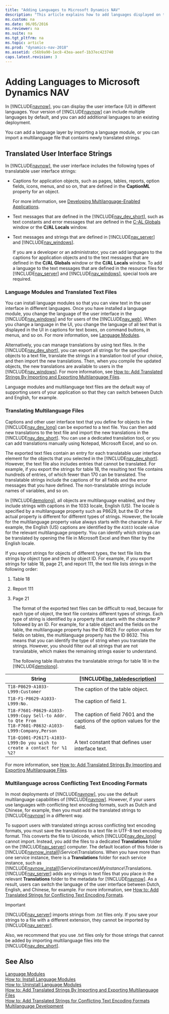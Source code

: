 ```yaml
---
title: "Adding Languages to Microsoft Dynamics NAV"
description: "This article explains how to add languages displayed on the user interface to Microsoft Dynamics NAV by importing a language module or a multilanguage file."
ms.custom: na
ms.date: 06/05/2016
ms.reviewer: na
ms.suite: na
ms.tgt_pltfrm: na
ms.topic: article
ms.prod: "dynamics-nav-2018"
ms.assetid: c56b9a90-1ec8-43ea-aeef-1b37ec423740
caps.latest.revision: 3
---
```

# Adding Languages to Microsoft Dynamics NAV
In [!INCLUDE[navnow](includes/navnow_md.md)], you can display the user interface \(UI\) in different languages. Your version of [!INCLUDE[navnow](includes/navnow_md.md)] can include multiple languages by default, and you can add additional languages to an existing deployment.  

 You can add a language layer by importing a language module, or you can import a multilanguage file that contains newly translated strings.  

## Translated User Interface Strings  
 In [!INCLUDE[navnow](includes/navnow_md.md)], the user interface includes the following types of translatable user interface strings:  

- Captions for application objects, such as pages, tables, reports, option fields, icons, menus, and so on, that are defined in the **CaptionML** property for an object.  

   For more information, see [Developing Multilanguage-Enabled Applications](Developing-Multilanguage-Enabled-Applications.md).  

- Text messages that are defined in the [!INCLUDE[nav_dev_short](includes/nav_dev_short_md.md)], such as text constants and error messages that are defined in the [C-AL Globals](uiref/-$-S_10204-C-AL-Globals-$-.md) window or the **C/AL Locals** window.  

- Text messages and strings that are defined in [!INCLUDE[nav_server](includes/nav_server_md.md)] and [!INCLUDE[nav_windows](includes/nav_windows_md.md)].  

  If you are a developer or an administrator, you can add languages to the captions for application objects and to the text messages that are defined in the **C/AL Globals** window or the **C/AL Locals** window. To add a language to the text messages that are defined in the resource files for [!INCLUDE[nav_server](includes/nav_server_md.md)] and [!INCLUDE[nav_windows](includes/nav_windows_md.md)], special tools are required.  

### Language Modules and Translated Text Files  
 You can install language modules so that you can view text in the user interface in different languages. Once you have installed a language module, you change the language of the user interface in the [!INCLUDE[nav_windows](includes/nav_windows_md.md)] and for users of the [!INCLUDE[nav_web](includes/nav_web_md.md)]. When you change a language in the UI, you change the language of all text that is displayed in the UI in captions for text boxes, on command buttons, in menus, and so on. For more information, see [Language Modules](Language-Modules.md).  

 Alternatively, you can manage translations by using text files. In the [!INCLUDE[nav_dev_short](includes/nav_dev_short_md.md)], you can export all strings for the specified objects to a text file, translate the strings in a translation tool of your choice, and then import the new translations. Then, when you compile the updated objects, the new translations are available to users in the [!INCLUDE[nav_windows](includes/nav_windows_md.md)]. For more information, see [How to: Add Translated Strings By Importing and Exporting Multilanguage Files](How-to--Add-Translated-Strings-By-Importing-and-Exporting-Multilanguage-Files.md).  

 Language modules and multilanguage text files are the default way of supporting users of your application so that they can switch between Dutch and English, for example.  

### Translating Multilanguage Files  
 Captions and other user interface text that you define for objects in the [!INCLUDE[nav_dev_long](includes/nav_dev_long_md.md)] can be exported to a text file. You can then add new translations to the text file and import the new translations in the [!INCLUDE[nav_dev_short](includes/nav_dev_short_md.md)]. You can use a dedicated translation tool, or you can add translations manually using Notepad, Microsoft Excel, and so on.  

 The exported text files contain an entry for each translatable user interface element for the objects that you selected in the [!INCLUDE[nav_dev_short](includes/nav_dev_short_md.md)]. However, the text file also includes entries that cannot be translated. For example, if you export the strings for table 18, the resulting text file contains hundreds of entries, of which fewer than 170 can be translated. The translatable strings include the captions of for all fields and the error messages that you have defined. The non-translatable strings include names of variables, and so on.  

 In [!INCLUDE[demolong](includes/demolong_md.md)], all objects are multilanguage enabled, and they include strings with captions in the 1033 locale, English \(US\). The locale is specified by a multilanguage property such as P8629, but the ID of the actual property is different for different types of strings. However, the locale for the multilanguage property value always starts with the character A. For example, the English \(US\) captions are identified by the `A1033` locale value for the relevant multilanguage property. You can identify which strings can be translated by opening the file in Microsoft Excel and then filter by the English locale.  

 If you export strings for objects of different types, the text file lists the strings by object type and then by object ID. For example, if you export strings for table 18, page 21, and report 111, the text file lists strings in the following order:  

1. Table 18  

2. Report 111  

3. Page 21  

   The format of the exported text files can be difficult to read, because for each type of object, the text file contains different types of strings. Each type of string is identified by a property that starts with the character P followed by an ID. For example, for a table object and the fields on the table, the multilanguage property has the ID 8629. For option values for fields on tables, the multilanguage property has the ID 8632. This means that you can identify the type of string when you translate the strings. However, you should filter out all strings that are not translatable, which makes the remaining strings easier to understand.  

   The following table illustrates the translatable strings for table 18 in the [!INCLUDE[demolong](includes/demolong_md.md)].  

|String|[!INCLUDE[bp_tabledescription](includes/bp_tabledescription_md.md)]|  
|------------|---------------------------------------|  
|`T18-P8629-A1033-L999:Customer`|The caption of the table object.|  
|`T18-F1-P8629-A1033-L999:No.`|The caption of field 1.|  
|`T18-F7601-P8629-A1033-L999:Copy Sell-to Addr. to Qte From` <br /> `T18-F7601-P8632-A1033-L999:Company,Person`|The caption of field 7601 and the captions of the option values for the field.|  
|`T18-Q1001-P26171-A1033-L999:Do you wish to create a contact for %1 %2?`|A text constant that defines user interface text.|  

 For more information, see [How to: Add Translated Strings By Importing and Exporting Multilanguage Files](How-to--Add-Translated-Strings-By-Importing-and-Exporting-Multilanguage-Files.md).  

### Multilanguage across Conflicting Text Encoding Formats  
 In most deployments of [!INCLUDE[navnow](includes/navnow_md.md)], you use the default multilanguage capabilities of [!INCLUDE[navnow](includes/navnow_md.md)]. However, if your users use languages with conflicting text encoding formats, such as Dutch and Chinese, for example, then you must add the translated strings to [!INCLUDE[navnow](includes/navnow_md.md)] in a different way.  

 To support users with translated strings across conflicting text encoding formats, you must save the translations to a text file in UTF-8 text encoding format. This converts the file to Unicode, which [!INCLUDE[nav_dev_long](includes/nav_dev_long_md.md)] cannot import. Instead, you add the files to a dedicated **Translations** folder on the [!INCLUDE[nav_server](includes/nav_server_md.md)] computer. The default location of this folder is [!INCLUDE[navnow_install](includes/navnow_install_md.md)]\\Service\\Translations. When you have more than one service instance, there is a **Translations** folder for each service instance, such as [!INCLUDE[navnow_install](includes/navnow_install_md.md)]\\Service\\Instances\\*MyInstance*\\Translations. [!INCLUDE[nav_server](includes/nav_server_md.md)] adds any strings in text files that you place in the relevant **Translations** folder to the metadata for [!INCLUDE[navnow](includes/navnow_md.md)]. As a result, users can switch the language of the user interface between Dutch, English, and Chinese, for example. For more information, see [How to: Add Translated Strings for Conflicting Text Encoding Formats](How-to--Add-Translated-Strings-for-Conflicting-Text-Encoding-Formats.md).  

> [!IMPORTANT]  
>  [!INCLUDE[nav_server](includes/nav_server_md.md)] imports strings from .txt files only. If you save your strings to a file with a different extension, they cannot be imported by [!INCLUDE[nav_server](includes/nav_server_md.md)].  
>   
>  Also, we recommend that you use .txt files only for those strings that cannot be added by importing multilanguage files into the [!INCLUDE[nav_dev_short](includes/nav_dev_short_md.md)].  

## See Also  
 [Language Modules](Language-Modules.md)   
 [How to: Install Language Modules](How-to--Install-Language-Modules.md)   
 [How to: Uninstall Language Modules](How-to--Uninstall-Language-Modules.md)   
 [How to: Add Translated Strings By Importing and Exporting Multilanguage Files](How-to--Add-Translated-Strings-By-Importing-and-Exporting-Multilanguage-Files.md)   
 [How to: Add Translated Strings for Conflicting Text Encoding Formats](How-to--Add-Translated-Strings-for-Conflicting-Text-Encoding-Formats.md)   
 [Multilanguage Development](Multilanguage-Development.md)
